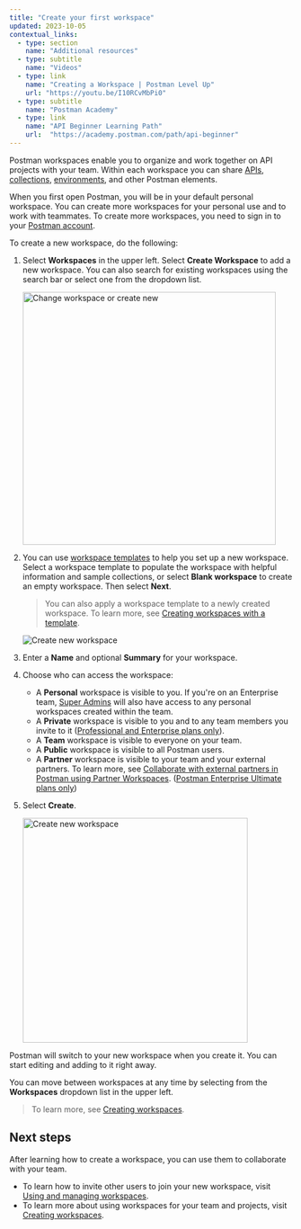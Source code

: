 ```yaml
---
title: "Create your first workspace"
updated: 2023-10-05
contextual_links:
  - type: section
    name: "Additional resources"
  - type: subtitle
    name: "Videos"
  - type: link
    name: "Creating a Workspace | Postman Level Up"
    url: "https://youtu.be/I10RCvMbPi0"
  - type: subtitle
    name: "Postman Academy"
  - type: link
    name: "API Beginner Learning Path"
    url:  "https://academy.postman.com/path/api-beginner"
---
```


Postman workspaces enable you to organize and work together on API projects with your team. Within each workspace you can share [APIs](/docs/designing-and-developing-your-api/creating-an-api/), [collections](/docs/getting-started/first-steps/creating-the-first-collection/), [environments](/docs/sending-requests/managing-environments/), and other Postman elements.

When you first open Postman, you will be in your default personal workspace. You can create more workspaces for your personal use and to work with teammates. To create more workspaces, you need to sign in to your [Postman account](/docs/getting-started/installation/postman-account/).

To create a new workspace, do the following:

1. Select **Workspaces** in the upper left. Select **Create Workspace** to add a new workspace. You can also search for existing workspaces using the search bar or select one from the dropdown list.

    <img alt="Change workspace or create new" src="https://assets.postman.com/postman-docs/v10/workspace-switcher-v10.1.jpg" width="450px"/>

1. You can use [workspace templates](/docs/collaborating-in-postman/using-workspaces/creating-workspaces/#creating-workspaces-with-a-template) to help you set up a new workspace. Select a workspace template to populate the workspace with helpful information and sample collections, or select **Blank workspace** to create an empty workspace. Then select **Next**.

    > You can also apply a workspace template to a newly created workspace. To learn more, see [Creating workspaces with a template](/docs/collaborating-in-postman/using-workspaces/creating-workspaces/#creating-workspaces-with-a-template).

    <img alt="Create new workspace" src="https://assets.postman.com/postman-docs/v10/create-workspace-and-apply-template-full-screen-v10-2.jpg"/>

1. Enter a **Name** and optional **Summary** for your workspace.
1. Choose who can access the workspace:
    * A **Personal** workspace is visible to you. If you're on an Enterprise team, [Super Admins](/docs/collaborating-in-postman/roles-and-permissions/#team-roles) will also have access to any personal workspaces created within the team.
    * A **Private** workspace is visible to you and to any team members you invite to it ([Professional and Enterprise plans only](https://www.postman.com/pricing)).
    * A **Team** workspace is visible to everyone on your team.
    * A **Public** workspace is visible to all Postman users.
    * A **Partner** workspace is visible to your team and your external partners. To learn more, see [Collaborate with external partners in Postman using Partner Workspaces](/docs/collaborating-in-postman/using-workspaces/partner-workspaces/). ([Postman Enterprise Ultimate plans only](https://www.postman.com/pricing))
1. Select **Create**.

    <img alt="Create new workspace" src="https://assets.postman.com/postman-docs/v10/create-workspace-v10-3.jpg" width="400px"/>

Postman will switch to your new workspace when you create it. You can start editing and adding to it right away.

You can move between workspaces at any time by selecting from the **Workspaces** dropdown list in the upper left.

> To learn more, see [Creating workspaces](/docs/collaborating-in-postman/using-workspaces/creating-workspaces/).

## Next steps

After learning how to create a workspace, you can use them to collaborate with your team.

* To learn how to invite other users to join your new workspace, visit [Using and managing workspaces](/docs/collaborating-in-postman/using-workspaces/managing-workspaces/#sharing-workspaces).
* To learn more about using workspaces for your team and projects, visit [Creating workspaces](/docs/collaborating-in-postman/using-workspaces/creating-workspaces/).
